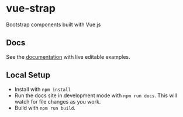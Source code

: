 # vue-strap
Bootstrap components built with Vue.js

## Docs
See the [documentation](http://yuche.github.io/vue-strap/) with live editable examples.

## Local Setup
* Install with `npm install`
* Run the docs site in development mode with `npm run docs`. This will watch for file changes as you work. 
* Build with `npm run build`.
